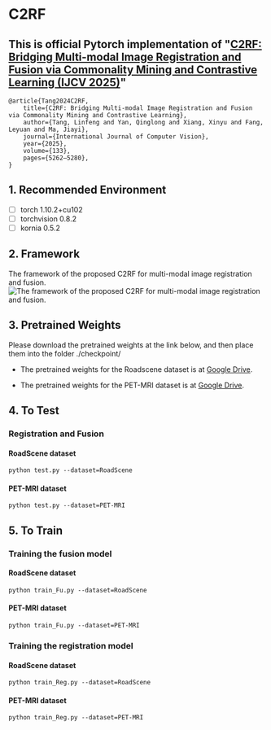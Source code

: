 # C2RF
This is official Pytorch implementation of "[C2RF: Bridging Multi-modal Image Registration and Fusion via Commonality Mining and Contrastive Learning (IJCV 2025)](https://link.springer.com/article/10.1007/s11263-025-02427-1)"
 - 
```
@article{Tang2024C2RF,
	title={C2RF: Bridging Multi-modal Image Registration and Fusion via Commonality Mining and Contrastive Learning}, 
	author={Tang, Linfeng and Yan, Qinglong and Xiang, Xinyu and Fang, Leyuan and Ma, Jiayi},
	journal={International Journal of Computer Vision}, 
	year={2025},
  	volume={133},
  	pages={5262–5280},
}
```
## 1. Recommended Environment
 - [ ] torch  1.10.2+cu102
 - [ ] torchvision 0.8.2 
 - [ ] kornia 0.5.2

## 2. Framework
The framework of the proposed C2RF for multi-modal image registration and fusion.
![The framework of the proposed C2RF for multi-modal image registration and fusion.](https://github.com/QinglongYan-hub/C2RF/blob/main/C2RF/Framework.png)

## 3. Pretrained Weights
Please download the pretrained weights at the link below, and then place them into the folder ./checkpoint/
- The pretrained weights for the Roadscene dataset is at [Google Drive](https://drive.google.com/drive/folders/1wOSVg9CsqZBJkHWYMGD1kCER9tThSxYk?usp=sharing).

- The pretrained weights for the PET-MRI dataset is at [Google Drive](https://drive.google.com/drive/folders/1M99NDvcnk71iZUVC6BlYyRvAKIZlUIK6?usp=sharing).

## 4. To Test
### Registration and Fusion 
#### RoadScene dataset    
    python test.py --dataset=RoadScene 
#### PET-MRI dataset
    python test.py --dataset=PET-MRI

## 5. To Train
### Training the fusion model 
#### RoadScene dataset
    python train_Fu.py --dataset=RoadScene
#### PET-MRI dataset
    python train_Fu.py --dataset=PET-MRI

### Training the registration model 
#### RoadScene dataset
    python train_Reg.py --dataset=RoadScene
#### PET-MRI dataset
    python train_Reg.py --dataset=PET-MRI
